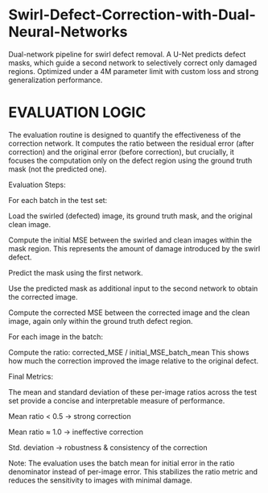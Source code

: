 # Swirl-Defect-Correction-with-Dual-Neural-Networks
Dual-network pipeline for swirl defect removal. A U-Net predicts defect masks, which guide a second network to selectively correct only damaged regions. Optimized under a 4M parameter limit with custom loss and strong generalization performance.


# EVALUATION LOGIC 
The evaluation routine is designed to quantify the effectiveness of the correction network.
It computes the ratio between the residual error (after correction) and the original error
(before correction), but crucially, it focuses the computation only on the defect region
using the ground truth mask (not the predicted one).

Evaluation Steps:

For each batch in the test set:

Load the swirled (defected) image, its ground truth mask, and the original clean image.

Compute the initial MSE between the swirled and clean images within the mask region.
This represents the amount of damage introduced by the swirl defect.

Predict the mask using the first network.

Use the predicted mask as additional input to the second network
to obtain the corrected image.

Compute the corrected MSE between the corrected image and the clean image,
again only within the ground truth defect region.

For each image in the batch:

Compute the ratio: corrected_MSE / initial_MSE_batch_mean
This shows how much the correction improved the image relative to the original defect.

Final Metrics:

The mean and standard deviation of these per-image ratios across the test set
provide a concise and interpretable measure of performance.

Mean ratio < 0.5 → strong correction

Mean ratio ≈ 1.0 → ineffective correction

Std. deviation → robustness & consistency of the correction

Note:
The evaluation uses the batch mean for initial error in the ratio denominator
instead of per-image error. This stabilizes the ratio metric and reduces
the sensitivity to images with minimal damage.

